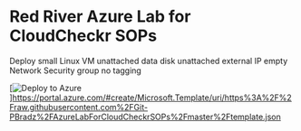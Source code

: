 # Red River Azure Lab for CloudCheckr SOPs

Deploy small Linux VM
unattached data disk
unattached external IP
empty Network Security group
no tagging

[![Deploy to Azure](https://aka.ms/deploytoazurebutton)]https://portal.azure.com/#create/Microsoft.Template/uri/https%3A%2F%2Fraw.githubusercontent.com%2FGit-PBradz%2FAzureLabForCloudCheckrSOPs%2Fmaster%2Ftemplate.json
